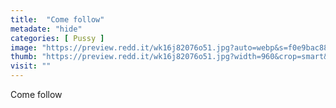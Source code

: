 ```yaml
---
title:  "Come follow"
metadate: "hide"
categories: [ Pussy ]
image: "https://preview.redd.it/wk16j82076o51.jpg?auto=webp&s=f0e9bac88a047708613fc6a9a0a97ea52d025020"
thumb: "https://preview.redd.it/wk16j82076o51.jpg?width=960&crop=smart&auto=webp&s=722f48be8cd564089cad9783e3224b78d644419c"
visit: ""
---
```

Come follow
